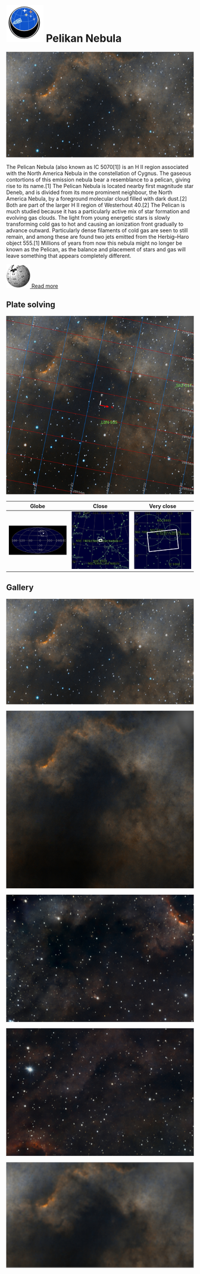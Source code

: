 # ![](..//Imaging//Common/pyl-tiny.png) Pelikan Nebula
![](..//Imaging//HD/Pelikan_Nebula+00+co.jpg)

The Pelican Nebula (also known as IC 5070[1]) is an H II region associated with the North America Nebula in the constellation of Cygnus. The gaseous contortions of this emission nebula bear a resemblance to a pelican, giving rise to its name.[1] The Pelican Nebula is located nearby first magnitude star Deneb, and is divided from its more prominent neighbour, the North America Nebula, by a foreground molecular cloud filled with dark dust.[2] Both are part of the larger H II region of Westerhout 40.[2] The Pelican is much studied because it has a particularly active mix of star formation and evolving gas clouds. The light from young energetic stars is slowly transforming cold gas to hot and causing an ionization front gradually to advance outward. Particularly dense filaments of cold gas are seen to still remain, and among these are found two jets emitted from the Herbig–Haro object 555.[1] Millions of years from now this nebula might no longer be known as the Pelican, as the balance and placement of stars and gas will leave something that appears completely different.

[![](..//Imaging//Common/Wikipedia.png) Read more](https://en.wikipedia.org/wiki/Pelican_Nebula)
## Plate solving 


![IMG](..//Imaging//HD/Pelikan_Nebula_Annotated.jpg)


| Globe | Close | Very close |
| ----- | ----- | ----- |
|![IMG](..//Imaging//HD/Pelikan_Nebula_Globe.jpg) |![IMG](..//Imaging//HD/Pelikan_Nebula_Close.jpg) |![IMG](..//Imaging//HD/Pelikan_Nebula_Closer.jpg) |

## Gallery
![IMG](..//Imaging//HD/Pelikan_Nebula+00+co.jpg) 

![IMG](..//Imaging//HD/Pelikan_Nebula+01+co.jpg) 

![IMG](..//Imaging//HD/Pelikan_Nebula+02+co.jpg) 

![IMG](..//Imaging//HD/Pelikan_Nebula+03+co.jpg) 

![](..//Imaging//HD/Pelikan_Nebula+00+bg.jpg)
